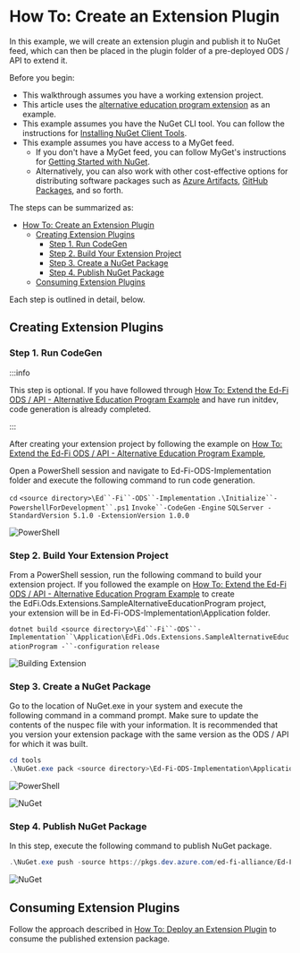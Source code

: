 # How To: Create an Extension Plugin

In this example, we will create an extension plugin and publish it to NuGet
feed, which can then be placed in the plugin folder of a pre-deployed ODS / API
to extend it.

Before you begin:

* This walkthrough assumes you have a working extension project.
* This article uses the [alternative education program
    extension](./how-to-extend-the-ed-fi-ods-api-alternative-education-program-example.md)
    as an example.
* This example assumes you have the NuGet CLI tool. You can follow the
    instructions for [Installing NuGet Client
    Tools](https://docs.microsoft.com/en-us/nuget/install-nuget-client-tools#nugetexe-cli).
* This example assumes you have access to a MyGet feed.
  * If you don't have a MyGet feed, you can follow MyGet's instructions
        for [Getting Started with
        NuGet](https://docs.myget.org/docs/walkthrough/getting-started-with-nuget).
  * Alternatively, you can also work with other cost-effective options for
        distributing software packages such as [Azure
        Artifacts](https://azure.microsoft.com/en-us/pricing/details/devops/azure-devops-services/)​,
        [GitHub Packages](https://github.com/features/packages#pricing), and so
        forth.

The steps can be summarized as:

* [How To: Create an Extension Plugin](#how-to-create-an-extension-plugin)
  * [Creating Extension Plugins](#creating-extension-plugins)
    * [Step 1. Run CodeGen](#step-1run-codegen)
    * [Step 2. Build Your Extension Project](#step-2build-your-extension-project)
    * [Step 3. Create a NuGet Package](#step-3-create-a-nuget-package)
    * [Step 4. Publish NuGet Package](#step-4-publish-nugetpackage)
  * [Consuming Extension Plugins](#consumingextension-plugins)

Each step is outlined in detail, below.

## Creating Extension Plugins

### Step 1. Run CodeGen

:::info

This step is optional. If you have followed through [How To: Extend the Ed-Fi
ODS / API - Alternative Education Program
Example](./how-to-extend-the-ed-fi-ods-api-alternative-education-program-example.md) and
have run initdev, code generation is already completed.

:::

After creating your extension project by following the example on [How To:
Extend the Ed-Fi ODS / API - Alternative Education Program
Example](./how-to-extend-the-ed-fi-ods-api-alternative-education-program-example.md),

Open a PowerShell session and navigate to Ed-Fi-ODS-Implementation folder
and execute the following command to run code generation.

`cd` `<source directory>\Ed``-Fi``-ODS``-Implementation`
`.\Initialize``-PowershellForDevelopment``.ps1`
`Invoke``-CodeGen` `-Engine` `SQLServer -StandardVersion 5.1.0 -ExtensionVersion
1.0.0`

![PowerShell](/img/reference/ods-api/image2024-5-30_22-5-42.png)

### Step 2. Build Your Extension Project

From a PowerShell session, run the following command to build your extension
project. If you followed the example on [How To: Extend the Ed-Fi ODS / API -
Alternative Education Program
Example](./how-to-extend-the-ed-fi-ods-api-alternative-education-program-example.md) to
create the EdFi.Ods.Extensions.SampleAlternativeEducationProgram project,
your extension will be in Ed-Fi-ODS-Implementation\\Application folder.

`dotnet build <source
directory>\Ed``-Fi``-ODS``-Implementation``\Application\EdFi.Ods.Extensions.SampleAlternativeEducationProgram
-``-configuration` `release`

![Building Extension](/img/reference/ods-api/image2024-5-30_22-8-5.png)

### Step 3. Create a NuGet Package

Go to the location of NuGet.exe in your system and execute the following command
in a command prompt. Make sure to update the contents of the nuspec file with
your information. It is recommended that you version your extension package with
the same version as the ODS / API for which it was built.

```powershell
cd tools
.\NuGet.exe pack <source directory>\Ed-Fi-ODS-Implementation\Application\EdFi.Ods.Extensions.SampleAlternativeEducationProgram\EdFi.Ods.Extensions.SampleAlternativeEducationProgram.nuspec -OutputDirectory <output directory> -Properties configuration=release -Properties StandardVersion=5.1.0 -Properties ExtensionVersion=1.0.0 -NoPackageAnalysis -NoDefaultExcludes
```

![PowerShell](/img/reference/ods-api/image2024-5-30_22-11-32.png)

![NuGet](/img/reference/ods-api/image2024-5-30_22-13-45.png)

### Step 4. Publish NuGet Package

In this step, execute the following command to publish NuGet package.

```powershell
.\NuGet.exe push -source https://pkgs.dev.azure.com/ed-fi-alliance/Ed-Fi-Alliance-OSS/_packaging/EdFi/nuget/v3/index.json -apikey <PAT> <nuget directory>\EdFi.Ods.Extensions.SampleAlternativeEducationProgram.1.0.0.Standard.5.1.0.1.0.0.nupkg
```

![NuGet](/img/reference/ods-api/image2024-5-30_22-18-44.png)

## Consuming Extension Plugins

Follow the approach described in [How To: Deploy an Extension
Plugin](./how-to-deploy-an-extension-plugin.md) to consume the
published extension package.
